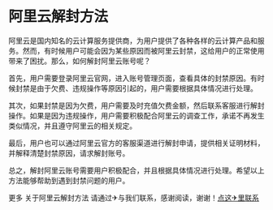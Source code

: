 # 阿里云解封方法

阿里云是国内知名的云计算服务提供商，为用户提供了各种各样的云计算产品和服务。然而，有时候用户可能会因为某些原因而被阿里云封禁，这给用户的正常使用带来了困扰。那么，如何解封阿里云账号呢？

首先，用户需要登录阿里云官网，进入账号管理页面，查看具体的封禁原因。有时候封禁是由于欠费、违规操作等原因引起的，用户需要根据具体情况进行处理。

其次，如果封禁是因为欠费，用户需要及时充值欠费金额，然后联系客服进行解封操作。如果是因为违规操作，用户需要积极配合阿里云的调查工作，承诺不再发生类似情况，并且遵守阿里云的相关规定。

最后，用户也可以通过阿里云官方的客服渠道进行解封申请，提供相关证明材料，并解释清楚封禁原因，请求解封账号。

总之，解封阿里云账号需要用户积极配合，并且根据具体情况进行处理。希望以上方法能够帮助到遇到封禁问题的用户。

更多 关于阿里云解封方法 请通过✈与我们联系，感谢阅读，谢谢！[点这✈里联系](https://a.k02.cc)